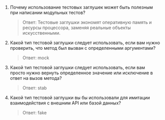 1. Почему использование тестовых заглушек может быть полезным при написании модульных тестов?
   >Ответ: Тестовые заглушки экономят оперативную память и ресурсы процессора, заменяя реальные объекты искусственными.
2. Какой тип тестовой заглушки следует использовать, если вам нужно проверить, что метод был вызван с определенными аргументами?
   >Ответ: mock
3. Какой тип тестовой заглушки следует использовать, если вам просто нужно вернуть определенное значение или исключение
   в ответ на вызов метода?
   >Ответ: stab
4. Какой тип тестовой заглушки вы бы использовали для имитации взаимодействия с внешним API или базой данных?
   >Ответ: fake